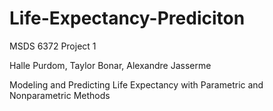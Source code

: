 # Life-Expectancy-Prediciton
MSDS 6372 Project 1

Halle Purdom, Taylor Bonar, Alexandre Jasserme

Modeling and Predicting Life Expectancy with Parametric and Nonparametric Methods
